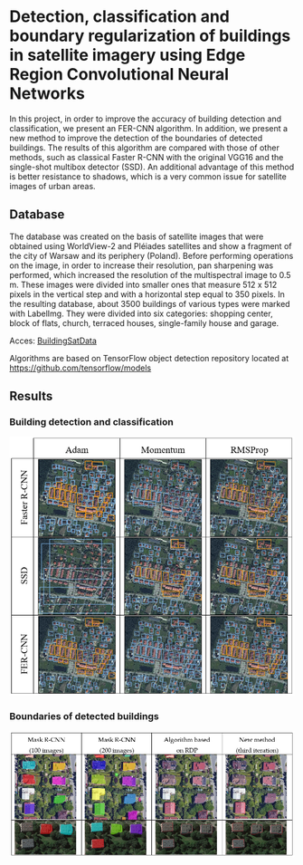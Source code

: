# Detection, classification and boundary regularization of buildings in satellite imagery using Edge Region Convolutional Neural Networks

In this project, in order to improve the accuracy of building detection and classification, we present an FER-CNN algorithm. In addition, we present a new method to improve the detection of the boundaries of detected buildings. The results of this algorithm are compared with those of other methods, such as classical Faster R-CNN with the original VGG16 and the single-shot multibox detector (SSD). An additional advantage of this method is better resistance to shadows, which is a very common issue for satellite images of urban areas.

## Database

The database was created on the basis of satellite images that were obtained using WorldView-2 and Pléiades satellites and show a fragment of the city of Warsaw and its periphery (Poland). Before performing operations on the image, in order to increase their resolution, pan sharpening was performed, which increased the resolution of the multispectral image to 0.5 m. These images were divided into smaller ones that measure 512 x 512 pixels in the vertical step and with a horizontal step equal to 350 pixels. In the resulting database, about 3500 buildings of various types were marked with LabelImg. They were divided into six categories: shopping center, block of flats, church, terraced houses, single-family house and garage.

Acces: [BuildingSatData](https://drive.google.com/drive/folders/1uLWXbuty6vFfM_dyP0vaIOXZPlb2nKR1?usp=sharing)

Algorithms are based on TensorFlow object detection repository located at https://github.com/tensorflow/models

## Results
### Building detection and classification

![](pic/box.PNG)

### Boundaries of detected buildings

![](pic/boundaries.PNG)

